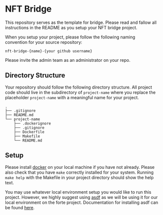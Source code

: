 # NFT Bridge

This repository serves as the template for bridge. Please read and fallow all instructions in the README as you setup your NFT bridge project.

When you setup your project, please follow the following naming convention for your source repository:

`nft-bridge-{name}-{your github username}`

Please invite the admin team as an administrator on your repo.


## Directory Structure

Your repository should follow the following directory structure. All project code should live in the subdirectory of `project-name` where you replace the placeholder `project-name` with a meaningful name for your project.
```
.
├── .gitignore
├── README.md
└── project-name
    ├── .dockerignore
    ├── .gitignore
    ├── Dockerfile
    ├── Makefile
    └── README.md
```

## Setup

Please install [docker](https://docs.docker.com/get-docker/) on your local machine if you have not already. Please also check that you have `make` correctly installed for your system. Running `make help` with the Makefile in your project directory should show the help text.

You may use whatever local environment setup you would like to run this project. However, we highly suggest using [asdf](https://asdf-vm.com/) as we will be using it for our local environment on the forte project. Documentation for installing asdf can be found [here](https://asdf-vm.com/guide/getting-started.html).
